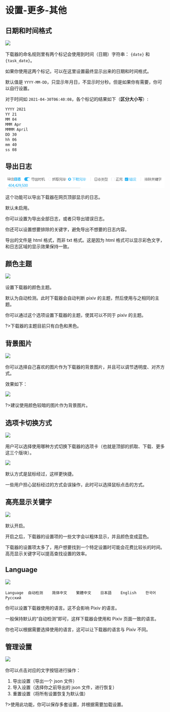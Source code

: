 # 设置-更多-其他

## 日期和时间格式

![](./images/20220802_212859.png)

下载器的命名规则里有两个标记会使用到时间（日期）字符串： `{date}` 和 `{task_date}`。

如果你使用这两个标记，可以在这里设置最终显示出来的日期和时间格式。

默认值是 `YYYY-MM-DD`，只显示年月日，不显示时分秒。但是如果你有需要，你可以自行设置。

对于时间如 `2021-04-30T06:40:08`，各个标记的结果如下（**区分大小写**）:

```
YYYY 2021
YY 21
MM 04
MMM Apr
MMMM April
DD 30
hh 06
mm 40
ss 08
```

## 导出日志

![](./images/20230131_133322.png)

这个功能可以导出下载器在网页顶部显示的日志。

默认未启用。

你可以设置为导出全部日志，或者只导出错误日志。

你还可以设置想要排除的关键字，避免导出不想要的日志内容。

导出的文件是 html 格式，而非 txt 格式。这是因为 html 格式可以显示彩色文字，和日志区域的显示效果保持一致。

## 颜色主题

![](./images/20220802_212904.png)

设置下载器的颜色主题。

默认为自动检测。此时下载器会自动判断 pixiv 的主题，然后使用与之相同的主题。

你可以通过这个选项设置下载器的主题，使其可以不同于 pixiv 的主题。 

?>下载器的主题目前只有白色和黑色。

## 背景图片

![](./images/20220801_185514.png)

你可以选择自己喜欢的图片作为下载器的背景图片，并且可以调节透明度、对齐方式。

效果如下：

![](./images/20220801_185344.jpg)

?>建议使用颜色较暗的图片作为背景图片。

## 选项卡切换方式

![](./images/2021-09-09_221649.png)

用户可以选择使用哪种方式切换下载器的选项卡（也就是顶部的抓取、下载、更多这三个版块）。

![](./images/20220802_212250.png)

默认方式是鼠标经过，这样更快捷。

一些用户担心鼠标经过的方式会误操作，此时可以选择鼠标点击的方式。

## 高亮显示关键字

![](images/20220801_185630.png)

默认开启。

开启之后，下载器的设置项的一些文字会以粗体显示，并且颜色变成蓝色。

下载器的设置项太多了，用户想要找到一个特定设置时可能会花费比较长的时间。高亮显示关键字可以提高查找设置的效率。

## Language

![](./images/20220926_211304.png)

```
Language  自动检测    简体中文    繁體中文    日本語    English    한국어     Русский
```

你可以设置下载器使用的语言。这不会影响 Pixiv 的语言。

一般保持默认的“自动检测”即可，这样下载器会使用和 Pixiv 页面一致的语言。

你也可以根据需要选择使用的语言，这可以让下载器的语言与 Pixiv 不同。

## 管理设置

![](./images/20220802_212814.png)

你可以点击对应的文字按钮进行操作：

1. 导出设置（导出一个 json 文件）
2. 导入设置（选择你之前导出的 json 文件，进行恢复）
3. 重置设置（将所有设置恢复为默认值）

?>使用此功能，你可以保存多套设置，并根据需要加载设置。
